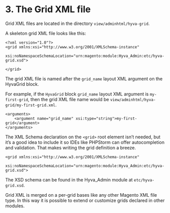 # 3. The Grid XML file

Grid XML files are located in the directory `view/adminhtml/hyva-grid`.


A skeleton grid XML file looks like this:

```markup
<?xml version="1.0"?>
<grid xmlns:xsi="http://www.w3.org/2001/XMLSchema-instance"
      xsi:noNamespaceSchemaLocation="urn:magento:module:Hyva_Admin:etc/hyva-grid.xsd">

</grid>
```


The grid XML file is named after the `grid_name` layout XML argument on the HyvaGrid block.


For example, if the `HyvaGrid` block `grid_name` layout XML argument is `my-first-grid`, then the grid XML file name would be `view/adminhtml/hyva-grid/my-first-grid.xml`.


```markup
<arguments>
    <argument name="grid_name" xsi:type="string">my-first-grid</argument>
</arguments>
```


The XML Schema declaration on the `<grid>` root element isn’t needed, but it’s a good idea to include it so IDEs like PHPStorm can offer autocompletion and validation. That makes writing the grid definition a breeze.


```markup
<grid xmlns:xsi="http://www.w3.org/2001/XMLSchema-instance"
      xsi:noNamespaceSchemaLocation="urn:magento:module:Hyva_Admin:etc/hyva-grid.xsd">
```


The XSD schema can be found in the Hyva_Admin module at `etc/hyva-grid.xsd`.


Grid XML is merged on a per-grid bases like any other Magento XML file type. In this way it is possible to extend or customize grids declared in other modules.